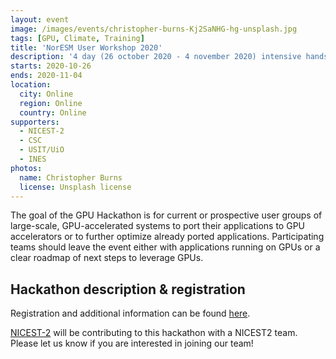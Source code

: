 ```yaml
---
layout: event
image: /images/events/christopher-burns-Kj2SaNHG-hg-unsplash.jpg
tags: [GPU, Climate, Training]
title: 'NorESM User Workshop 2020'
description: '4 day (26 october 2020 - 4 november 2020) intensive hands-on events'
starts: 2020-10-26
ends: 2020-11-04
location:
  city: Online
  region: Online
  country: Online
supporters:
  - NICEST-2
  - CSC
  - USIT/UiO
  - INES
photos:
  name: Christopher Burns
  license: Unsplash license
---
```



The goal of the GPU Hackathon is for current or prospective user groups of large-scale, GPU-accelerated systems to port their applications to GPU accelerators or to further optimize already ported applications. Participating teams should leave the event either with applications running on GPUs or a clear roadmap of next steps to leverage GPUs.

## Hackathon description & registration

Registration and additional information can be found [here](https://www.gpuhackathons.org/index.php/event/csc-gpu-hackathon).

[NICEST-2](https://neic.no/nicest2/) will be contributing to this hackathon with a NICEST2 team. Please let us know if you are interested in joining our team!


